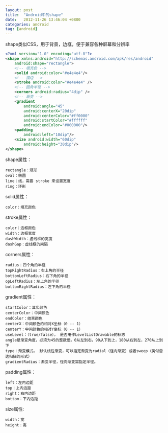 ```yaml
---
layout: post
title:  "Android中的shape"
date:   2012-11-26 13:46:04 +0800
categories: android
tag: [android]
---
```

shape类似CSS，用于背景，边框，便于兼容各种屏幕和分辨率

```xml
<?xml version="1.0" encoding="utf-8"?>
<shape xmlns:android="http://schemas.android.com/apk/res/android" 
    android:shape="rectangle">
    <!-- 填充色 -->
    <solid android:color="#e4e4e4"/>
    <!-- 描边 -->
    <stroke android:color="#e4e4e4" />
    <!-- 圆角半径 -->
    <corners android:radius="4dip" />
    <!-- 渐变 -->
    <gradient 
        android:angle="45"
        android:centerX="20dip"
        android:centerColor="#ff0000"
        android:startColor="#ffffff"
        android:endColor="#000000"/>
    <padding 
        android:left="10dip"/>
    <size android:width="60dip"
        android:height="30dip"/>
</shape>
```

shape属性：

    rectangle：矩形 
    oval：椭圆 
    line：线，需要 stroke 来设置宽度 
    ring：环形 

solid属性：

    color：填充颜色 

stroke属性：

    color：边框颜色 
    width：边框宽度 
    dashWidth：虚线框的宽度 
    dashGap：虚线框的间隔 
    
corners属性：

    radius：四个角的半径 
    topRightRadius：右上角的半径 
    bottomLeftRadius：右下角的半径 
    opLeftRadius：左上角的半径 
    bottomRightRadius：左下角的半径 
    
gradient属性：

    startColor：其实颜色 
    centerColor：中间颜色 
    endColor：结束颜色 
    centerX：中间颜色的相对X坐标（0 -- 1） 
    centerY：中间颜色的相对Y坐标（0 -- 1） 
    useLevel：（true/false）， 是否用作LevelListDrawable的标志 
    angle是渐变角度，必须为45的整数倍。0从左到右，90从下到上，180从右到左，270从上到下 
    type：渐变模式。 默认线性渐变，可以指定渐变为radial（径向渐变）或者sweep（类似雷达扫描的形式） 
    gradientRadius：渐变半径，径向渐变需指定半径。 
    
padding属性：

    left：左内边距 
    top：上内边距 
    right：右内边距 
    bottom：下内边距 
    
size属性:

    width：宽 
    height：高
